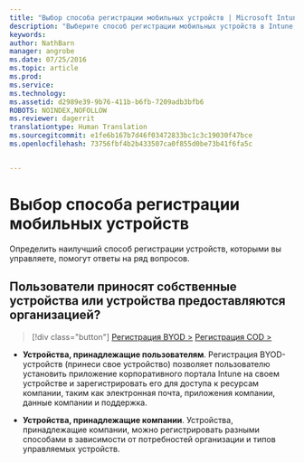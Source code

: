 ```yaml
---
title: "Выбор способа регистрации мобильных устройств | Microsoft Intune"
description: "Выберите способ регистрации мобильных устройств в Intune, ответив на несколько простых вопросов."
keywords: 
author: NathBarn
manager: angrobe
ms.date: 07/25/2016
ms.topic: article
ms.prod: 
ms.service: 
ms.technology: 
ms.assetid: d2989e39-9b76-411b-b6fb-7209adb3bfb6
ROBOTS: NOINDEX,NOFOLLOW
ms.reviewer: dagerrit
translationtype: Human Translation
ms.sourcegitcommit: e1fe6b167b7d46f03472833bc1c3c19030f47bce
ms.openlocfilehash: 73756fbf4b2b433507ca0f855d0be73b41f6fa5c


---
```


# Выбор способа регистрации мобильных устройств

Определить наилучший способ регистрации устройств, которыми вы управляете, помогут ответы на ряд вопросов.

## **Пользователи приносят собственные устройства или устройства предоставляются организацией?**

> [!div class="button"]
[Регистрация BYOD >](choose-how-to-enroll-devices2.md)   [Регистрация COD >](choose-how-to-enroll-devices3.md)

- **Устройства, принадлежащие пользователям**. Регистрация BYOD-устройств (принеси свое устройство) позволяет пользователю установить приложение корпоративного портала Intune на своем устройстве и зарегистрировать его для доступа к ресурсам компании, таким как электронная почта, приложения компании, данные компании и поддержка.  

- **Устройства, принадлежащие компании**. Устройства, принадлежащие компании, можно регистрировать разными способами в зависимости от потребностей организации и типов управляемых устройств.



<!--HONumber=Aug16_HO2-->


